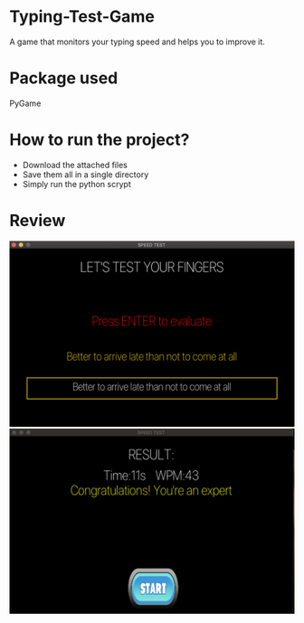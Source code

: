 # Typing-Test-Game
A game that monitors your typing speed and helps you to improve it.

# Package used
PyGame

# How to run the project?

- Download the attached files
- Save them all in a single directory
- Simply run the python scrypt

# Review
![](images/initial.png)
![](images/final.png)


